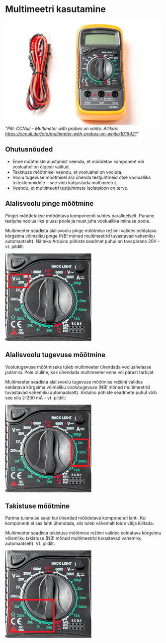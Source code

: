 # Multimeetri kasutamine
![multimeeter](meedia/multimeeter.jpg)
*"Pilt: CCNull – Multimeter with probes on white. Allikas: https://ccnull.de/foto/multimeter-with-probes-on-white/1016421"*


## Ohutusnõuded
* Enne mõõtmiste alustamist veendu, et mõõdetav komponent või vooluahel on õigesti valitud.
* Takistuse mõõtmisel veendu, et vooluahel on vooluta.
* Voolu tugevuse mõõtmisel ära ühenda testjuhtmeid otse vooluallika toiteklemmidele – see võib kahjustada multimeetrit.
* Veendu, et multimeetri testjuhtmete isolatsioon on terve.

## Alalisvoolu pinge mõõtmine
Pinget mõõdetakse mõõdetava komponendi suhtes paralleelselt.
Punane testjuhe vooluallika plussi poole ja must juhe vooluallika miinuse poole.

Multimeeter seadista alalisvoolu pinge mõõtmise režiimi valides eeldatava kõrgeima võimaliku pinge (NB! mõned multimeetrid tuvastavad vahemiku automaatselt). Näiteks Arduino põhiste seadmet puhul on tavapärane 20V - vt. pildilt:

![Pinge](meedia/pinge.png)

## Alalisvoolu tugevuse mõõtmine
Voolutugevuse mõõtmiseks tuleb multimeeter ühendada vooluahelasse jadamisi.
Pole oluline, kas ühendada multimeeter enne või pärast tarbijat.

Multimeeter seadista alalisvoolu tugevuse mõõtmise režiimi valides eeldatava kõrgeima võimaliku voolutugevuse (NB! mõned multimeetrid tuvastavad vahemiku automaatselt). Arduino põhiste seadmete puhul võib see olla 2-200 mA - vt. pildilt:

![Voolutugevus](meedia/voolutugevus.png)

## Takistuse mõõtmine
Parima tulemuse saad kui ühendad mõõdetava komponendi lahti.
Kui komponenti ei saa lahti ühendada, siis tuleb vähemalt toide välja lülitada.

Multimeeter seadista takistuse mõõtmise režiimi valides eeldatava kõrgeima võiamliku takistuse (NB! mõned multimeetrid tuvastavad vahemiku automaatselt). Vt. pildilt:

![Takistus](meedia/takistus.png)
